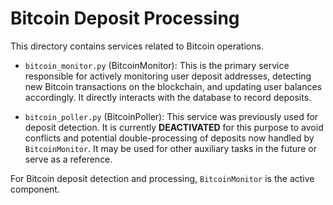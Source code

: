 # Bitcoin Deposit Processing

This directory contains services related to Bitcoin operations.

- `bitcoin_monitor.py` (BitcoinMonitor): This is the primary service responsible for actively monitoring user deposit addresses, detecting new Bitcoin transactions on the blockchain, and updating user balances accordingly. It directly interacts with the database to record deposits.

- `bitcoin_poller.py` (BitcoinPoller): This service was previously used for deposit detection. It is currently **DEACTIVATED** for this purpose to avoid conflicts and potential double-processing of deposits now handled by `BitcoinMonitor`. It may be used for other auxiliary tasks in the future or serve as a reference.

For Bitcoin deposit detection and processing, `BitcoinMonitor` is the active component.
